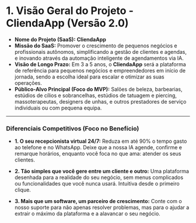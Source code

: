 # 1. Visão Geral do Projeto - CliendaApp (Versão 2.0)

* **Nome do Projeto (SaaS):** **CliendaApp**
* **Missão do SaaS:** Promover o crescimento de pequenos negócios e profissionais autônomos, simplificando a gestão de clientes e agendas, e inovando através da automação inteligente de agendamentos via IA.
* **Visão de Longo Prazo:** Em 3 a 5 anos, o **CliendaApp** será a plataforma de referência para pequenos negócios e empreendedores em início de jornada, sendo a escolha ideal para escalar e otimizar as suas operações.
* **Público-Alvo Principal (Foco do MVP):** Salões de beleza, barbearias, estúdios de cílios e sobrancelhas, estúdios de tatuagem e piercing, massoterapeutas, designers de unhas, e outros prestadores de serviço individuais ou com pequena equipa.

---

### **Diferenciais Competitivos (Foco no Benefício)**

* **1. O seu recepcionista virtual 24/7:** Reduza em até 90% o tempo gasto ao telefone e no WhatsApp. Deixe que a nossa IA agende, confirme e remarque horários, enquanto você foca no que ama: atender os seus clientes.

* **2. Tão simples que você gere entre um cliente e outro:** Uma plataforma desenhada para a realidade do seu negócio, sem menus complicados ou funcionalidades que você nunca usará. Intuitiva desde o primeiro clique.

* **3. Mais que um software, um parceiro de crescimento:** Conte com o nosso suporte para não apenas resolver problemas, mas para o ajudar a extrair o máximo da plataforma e a alavancar o seu negócio.
